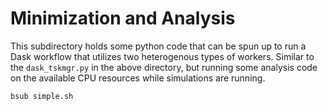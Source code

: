 
# Minimization and Analysis

This subdirectory holds some python code that can be spun up to run a Dask workflow that utilizes two heterogenous types of workers. Similar to the `dask_tskmgr.py` in the above directory, but running some analysis code on the available CPU resources while simulations are running. 

```
bsub simple.sh
```



